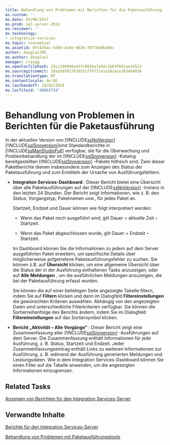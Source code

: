 ```yaml
---
title: Behandlung von Problemen mit Berichten für die Paketausführung | Microsoft-Dokumentation
ms.custom: ''
ms.date: 03/06/2017
ms.prod: sql-server-2014
ms.reviewer: ''
ms.technology:
- integration-services
ms.topic: conceptual
ms.assetid: 8fc476ac-bd69-434e-9636-70776e0b3b6c
author: douglaslMS
ms.author: douglasl
manager: craigg
ms.openlocfilehash: 23cc199958a43fc9056a7a5dc1b83f691ae15523
ms.sourcegitcommit: 3da2edf82763852cff6772a1a282ace3034b4936
ms.translationtype: MT
ms.contentlocale: de-DE
ms.lasthandoff: 10/02/2018
ms.locfileid: "48063734"
---
```

# <a name="troubleshooting-reports-for-package-execution"></a>Behandlung von Problemen in Berichten für die Paketausführung
  In der aktuellen Version von [!INCLUDE[ssNoVersion](../../includes/ssnoversion-md.md)][!INCLUDE[ssISnoversion](../../includes/ssisnoversion-md.md)]sind Standardberichte in [!INCLUDE[ssManStudioFull](../../includes/ssmanstudiofull-md.md)] verfügbar, die für die Überwachung und Problembehandlung der im [!INCLUDE[ssISnoversion](../../includes/ssisnoversion-md.md)] -Katalog bereitgestellten [!INCLUDE[ssISnoversion](../../includes/ssisnoversion-md.md)] -Pakete hilfreich sind. Zwei dieser Paketberichte dienen insbesondere zum Anzeigen des Status der Paketausführung und zum Ermitteln der Ursache von Ausführungsfehlern.  
  
-   **Integration Services-Dashboard** : Dieser Bericht bietet eine Übersicht über alle Paketausführungen auf der [!INCLUDE[ssNoVersion](../../includes/ssnoversion-md.md)] -Instanz in den letzten 24 Stunden. Der Bericht zeigt Informationen, wie z. B. den Status, Vorgangstyp, Paketnamen usw., für jedes Paket an.  
  
     Startzeit, Endzeit und Dauer können wie folgt interpretiert werden:  
  
    -   Wenn das Paket noch ausgeführt wird, gilt Dauer = aktuelle Zeit – Startzeit.  
  
    -   Wenn das Paket abgeschlossen wurde, gilt Dauer = Endzeit – Startzeit.  
  
     Im Dashboard können Sie die Informationen zu jedem auf dem Server ausgeführten Paket erweitern, um spezifische Details über möglicherweise aufgetretene Paketausführungsfehler zu suchen. Sie können z.B. auf **Übersicht** klicken, um eine allgemeine Übersicht über die Status der in der Ausführung enthaltenen Tasks anzuzeigen, oder auf **Alle Meldungen** , um die ausführlichen Meldungen anzuzeigen, die bei der Paketausführung erfasst wurden.  
  
     Sie können die auf einer beliebigen Seite angezeigte Tabelle filtern, indem Sie auf **Filtern** klicken und dann im Dialogfeld **Filtereinstellungen** die gewünschten Kriterien auswählen. Abhängig von den angezeigten Daten sind unterschiedliche Filterkriterien verfügbar. Sie können die Sortierreihenfolge des Berichts ändern, indem Sie im Dialogfeld **Filtereinstellungen** auf das Sortiersymbol klicken.  
  
-   **Bericht „Aktivität – Alle Vorgänge“** : Dieser Bericht zeigt eine Zusammenfassung aller [!INCLUDE[ssISnoversion](../../includes/ssisnoversion-md.md)] -Ausführungen auf dem Server. Die Zusammenfassung enthält Informationen für jede Ausführung, z. B. Status, Startzeit und Endzeit. Jeder Zusammenfassungseintrag enthält Links zu weiteren Informationen zur Ausführung, z. B. während der Ausführung generierten Meldungen und Leistungsdaten. Wie in dem Integration Services-Dashboard können Sie einen Filter auf die Tabelle anwenden, um die angezeigten Informationen einzugrenzen.  
  
## <a name="related-tasks"></a>Related Tasks  
 [Anzeigen von Berichten für den Integration Services-Server](../view-reports-for-the-integration-services-server.md)  
  
## <a name="related-content"></a>Verwandte Inhalte  
 [Berichte für den Integration Services-Server](../reports-for-the-integration-services-server.md)  
  
 [Behandlung von Problemen mit Paketausführungstools](troubleshooting-tools-for-package-execution.md)  
  
  

